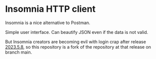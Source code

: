 # Insomnia HTTP client

Insomnia is a nice alternative to Postman.

Simple user interface. Can beautify JSON even if the data is not valid.

But Insomnia creators are becoming evil with login crap after release [2023.5.8](
https://github.com/Kong/insomnia/releases/tag/core%402023.5.8),
so this repository is a fork of the repository at that release on branch main.
